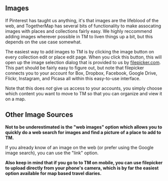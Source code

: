 ## Images

If Pinterest has taught us anything, it's that images are the lifeblood of the web, and TogetherMap has several bits of functionality to make assocating images with places and collections fairly easy.  We highly reccommend adding images wherever possible in TM to liven things up a bit, but this depends on the use case somewhat.  

The easiest way to add images to TM is by clicking the image button on every collection edit or place edit page.  When you click this button, this will open up the image selection dialog that is provided to us by [filepicker.com](https://www.filepicker.com/).  This part should be fairly easy to figure out, but note that filepicker connects you to your account for Box, Dropbox, Facebook, Google Drive, Flickr, Instagram, and Picasa all within this easy-to-use interface.  

Note that this does *not* give us access to your accounts, you simply choose which content you want to move to TM so that you can organize and view it on a map.

## Other Image Sources

**Not to be underestimated is the "web images" option which allows you to quickly do a web search for images and find a picture of a place to add to TM.**

If you already know of an image on the web (or prefer using the Google image search), you can use the "link" option.  

**Also keep in mind that if you go to to TM on mobile, you can use filepicker to upload directly from your phone's camera, which is by far the easiest option available for map based travel diaries.**